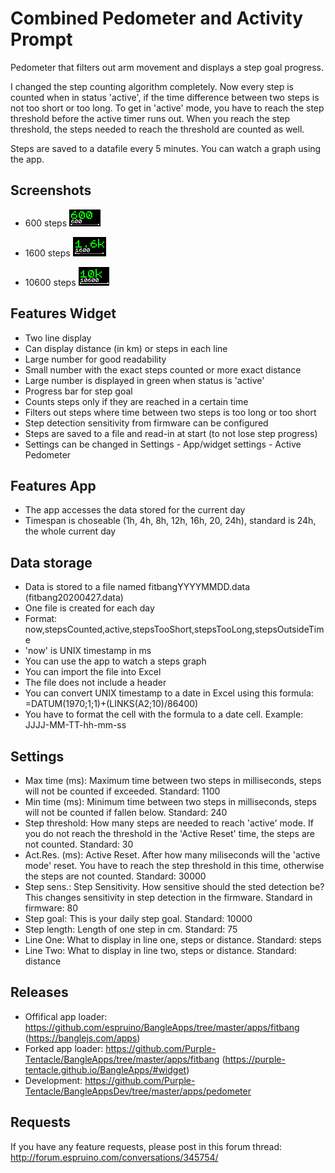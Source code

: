 ﻿# Combined Pedometer and Activity Prompt
Pedometer that filters out arm movement and displays a step goal progress.

I changed the step counting algorithm completely.
Now every step is counted when in status 'active', if the time difference between two steps is not too short or too long.
To get in 'active' mode, you have to reach the step threshold before the active timer runs out.
When you reach the step threshold, the steps needed to reach the threshold are counted as well.

Steps are saved to a datafile every 5 minutes. You can watch a graph using the app.

## Screenshots
* 600 steps
![](600.png)

* 1600 steps
![](1600.png)

* 10600 steps
![](10600.png)

## Features Widget

* Two line display
* Can display distance (in km) or steps in each line
* Large number for good readability
* Small number with the exact steps counted or more exact distance
* Large number is displayed in green when status is 'active'
* Progress bar for step goal
* Counts steps only if they are reached in a certain time
* Filters out steps where time between two steps is too long or too short
* Step detection sensitivity from firmware can be configured
* Steps are saved to a file and read-in at start (to not lose step progress)
* Settings can be changed in Settings - App/widget settings - Active Pedometer

## Features App

* The app accesses the data stored for the current day
* Timespan is choseable (1h, 4h, 8h, 12h, 16h, 20, 24h), standard is 24h, the whole current day

## Data storage

* Data is stored to a file named fitbangYYYYMMDD.data (fitbang20200427.data)
* One file is created for each day
* Format: now,stepsCounted,active,stepsTooShort,stepsTooLong,stepsOutsideTime
* 'now' is UNIX timestamp in ms
* You can use the app to watch a steps graph
* You can import the file into Excel
* The file does not include a header
* You can convert UNIX timestamp to a date in Excel using this formula: =DATUM(1970;1;1)+(LINKS(A2;10)/86400)
* You have to format the cell with the formula to a date cell. Example: JJJJ-MM-TT-hh-mm-ss

## Settings

* Max time (ms): Maximum time between two steps in milliseconds, steps will not be counted if exceeded. Standard: 1100
* Min time (ms): Minimum time between two steps in milliseconds, steps will not be counted if fallen below. Standard: 240
* Step threshold: How many steps are needed to reach 'active' mode. If you do not reach the threshold in the 'Active Reset' time, the steps are not counted. Standard: 30
* Act.Res. (ms): Active Reset. After how many miliseconds will the 'active mode' reset. You have to reach the step threshold in this time, otherwise the steps are not counted. Standard: 30000
* Step sens.: Step Sensitivity. How sensitive should the sted detection be? This changes sensitivity in step detection in the firmware. Standard in firmware: 80
* Step goal: This is your daily step goal. Standard: 10000
* Step length: Length of one step in cm. Standard: 75
* Line One: What to display in line one, steps or distance. Standard: steps
* Line Two: What to display in line two, steps or distance. Standard: distance

## Releases

* Offifical app loader: https://github.com/espruino/BangleApps/tree/master/apps/fitbang (https://banglejs.com/apps)
* Forked app loader: https://github.com/Purple-Tentacle/BangleApps/tree/master/apps/fitbang (https://purple-tentacle.github.io/BangleApps/#widget)
* Development: https://github.com/Purple-Tentacle/BangleAppsDev/tree/master/apps/pedometer

## Requests

If you have any feature requests, please post in this forum thread: http://forum.espruino.com/conversations/345754/